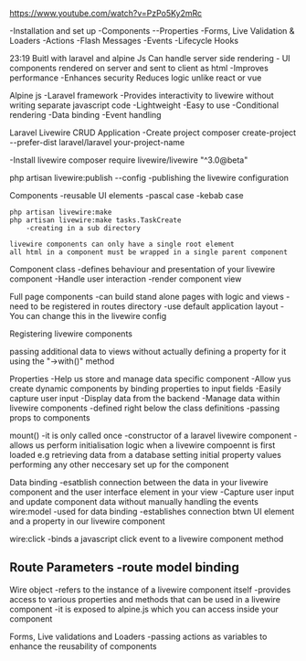 https://www.youtube.com/watch?v=PzPo5Ky2mRc

-Installation and set up
-Components
--Properties
-Forms, Live Validation & Loaders
-Actions
-Flash Messages
-Events
-Lifecycle Hooks


23:19
Buitl with laravel and alpine Js 
Can handle server side rendering - UI components rendered on server and sent to client as html
    -Improves performance
    -Enhances security
Reduces logic unlike react or vue


Alpine js
    -Laravel framework
    -Provides interactivity to livewire without writing separate javascript code
    -Lightweight
    -Easy to use
    -Conditional rendering
    -Data binding
    -Event handling
    

Laravel Livewire CRUD Application
-Create project
    composer create-project --prefer-dist laravel/laravel your-project-name

-Install livewire
    composer require livewire/livewire "^3.0@beta"


php artisan livewire:publish --config
-publishing the livewire configuration


Components
    -reusable UI elements
    -pascal case
    -kebab case

    php artisan livewire:make
    php artisan livewire:make tasks.TaskCreate
        -creating in a sub directory

    livewire components can only have a single root element
    all html in a component must be wrapped in a single parent component

Component class
    -defines behaviour and presentation of your livewire component
    -Handle user interaction
    -render component view

Full page components
    -can build stand alone pages with logic and views
    -need to be registered in routes directory
    -use default application layout
    -You can change this in the livewire config

Registering livewire components

passing additional data to views without actually defining a property for it     
using the "->with()" method



Properties
-Help us store and manage data specific component
-Allow yus create dynamic components by binding  properties to input fields
-Easily capture user input
-Display data from the backend
-Manage data within livewire components
-defined right below the class definitions
-passing props to components
    <x-task-item :task="$task"/>



mount()
-it is only called once
-constructor of a laravel livewire component
-allows us perform initialisation logic when a livewire compoennt is first loaded
    e.g retrieving data from a database
    setting initial property values
    performing any other neccesary set up for the component



Data binding
-esatblish connection between the data in your livewire component and the user interface element in your view
-Capture user input and update component data without manually handling the events
wire:model
    -used for data binding
    -establishes connection btwn UI element and a property in our livewire component

wire:click
    -binds a javascript click event to a livewire component method


Route Parameters
-route model binding
-  

Wire object
    -refers to the instance of a livewire component itself
    -provides access to various properties and methods that can be used in a livewire component
    -it is exposed to alpine.js which you can access inside your component

Forms, Live validations and Loaders 
    -passing actions as variables to enhance the reusability of components




